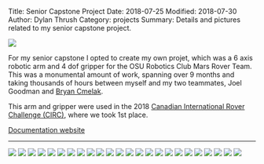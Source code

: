 Title: Senior Capstone Project
Date: 2018-07-25
Modified: 2018-07-30
Author: Dylan Thrush
Category: projects
Summary: Details and pictures related to my senior capstone project.

![]({static}/images/projects/capstone-1.gif)

For my senior capstone I opted to create my own projet, which was a 6 axis robotic arm and 4 dof gripper for the OSU Robotics Club Mars Rover Team. This was a monumental amount of work, spanning over 9 months and taking thousands of hours between myself and my two teammates, Joel Goodman and [Bryan Cmelak](https://www.linkedin.com/in/bryan-cmelak-a7126b112).

This arm and gripper were used in the 2018 [Canadian International Rover Challenge (CIRC)](https://circ.cstag.ca/archive/), where we took 1st place.

[Documentation website](https://sites.google.com/view/rovarm/home?authuser=0)

---

![]({static}/images/projects/capstone-23.png)
![]({static}/images/projects/capstone-3.png)
![]({static}/images/projects/capstone-5.png)
![]({static}/images/projects/capstone-6.png)
![]({static}/images/projects/capstone-7.png)
![]({static}/images/projects/capstone-18.png)
![]({static}/images/projects/capstone-21.png)
![]({static}/images/projects/capstone-22.png)
![]({static}/images/projects/capstone-2.gif)
![]({static}/images/projects/capstone-24.png)
![]({static}/images/projects/capstone-4.jpg)
![]({static}/images/projects/capstone-11.jpg)
![]({static}/images/projects/capstone-12.jpg)
![]({static}/images/projects/capstone-13.jpg)
![]({static}/images/projects/capstone-14.jpg)
![]({static}/images/projects/capstone-15.jpg)
![]({static}/images/projects/capstone-16.jpg)
![]({static}/images/projects/capstone-8.jpg)
![]({static}/images/projects/capstone-9.jpg)
![]({static}/images/projects/capstone-10.jpg)
![]({static}/images/projects/capstone-19.jpg)
![]({static}/images/projects/capstone-17.jpg)
![]({static}/images/projects/capstone-20.jpg)
![]({static}/images/projects/rover-2018-54.jpg)
